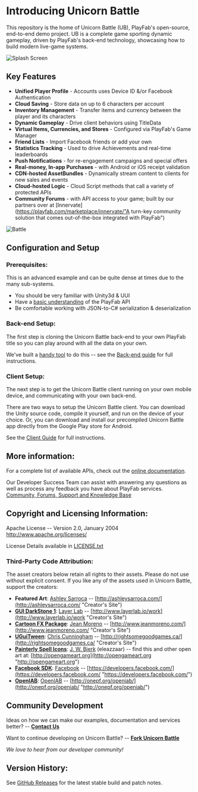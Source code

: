 # Introducing Unicorn Battle
This repository is the home of Unicorn Battle (UB), PlayFab's open-source, end-to-end demo project. UB is a complete game sporting dynamic gameplay, driven by PlayFab's back-end technology, showcasing how to build modern live-game systems. 

![Splash Screen](https://github.com/PlayFab/UnicornBattle/wiki/Assets/Images/SplashScreen_01.png "Splash Screen")

## Key Features
  * **Unified Player Profile** - Accounts uses Device ID &/or Facebook Authentication
  * **Cloud Saving** - Store data on up to 6 characters per account
  * **Inventory Management** - Transfer items and currency between the player and its characters
  * **Dynamic Gameplay** - Drive client behaviors using TitleData
  * **Virtual Items, Currencies, and Stores** - Configured via PlayFab's Game Manager
  * **Friend Lists** - Import Facebook friends or add your own
  * **Statistics Tracking** - Used to drive Achievements and real-time leaderboards
  * **Push Notifications** - for re-engagement campaigns and special offers
  * **Real-money, In-app Purchases** - with Android or iOS receipt validation
  * **CDN-hosted AssetBundles** - Dynamically stream content to clients for new sales and events
  * **Cloud-hosted Logic** - Cloud Script methods that call a variety of  protected APIs
  * **Community Forums** - with API access to your game; built by our partners over at [Innervate](https://playfab.com/marketplace/innervate/"A turn-key community solution that comes out-of-the-box integrated with PlayFab")

![Battle](https://github.com/PlayFab/UnicornBattle/wiki/Assets/Images/Battle2.png "Battle")

## Configuration and Setup
### Prerequisites:
This is an advanced example and can be quite dense at times due to the many sub-systems. 

- You should be very familiar with Unity3d & UUI 
- Have a [basic understanding](https://api.playfab.com/) of the PlayFab API
- Be comfortable working with JSON-to-C# serialization & deserialization

### Back-end Setup:
The first step is cloning the Unicorn Battle back-end to your own PlayFab title so you can play around with all the data on your own.

We've built a [handy tool](https://github.com/PlayFab/UnicornBattle/tree/master/UB_Uploader "https://github.com/PlayFab/UnicornBattle/tree/master/UB_Uploader") to do this -- see the [Back-end guide](https://github.com/PlayFab/UnicornBattle/wiki/1-Unicorn-Battle-Backend-Guide) for full instructions.

### Client Setup:
The next step is to get the Unicorn Battle client running on your own mobile device, and communicating with your own back-end.

There are two ways to setup the Unicorn Battle client. You can download the Unity source code, compile it yourself, and run on the device of your choice. Or, you can download and install our precompiled Unicorn Battle app directly from the Google Play store for Android.

See the [Client Guide](https://github.com/PlayFab/UnicornBattle/wiki/2-Unicorn-Battle-Client-Guide) for full instructions.

## More information:
For a complete list of available APIs, check out the [online documentation](http://api.playfab.com/).

Our Developer Success Team can assist with answering any questions as well as process any feedback you have about PlayFab services.
[Community, Forums, Support and Knowledge Base](https://support.playfab.com/support/home)

## Copyright and Licensing Information:

  Apache License -- 
  Version 2.0, January 2004
  http://www.apache.org/licenses/

  License Details available in [LICENSE.txt](https://github.com/PlayFab/UnicornBattle/blob/master/LICENSE "Apache 2.0 License")

### Third-Party Code Attribution:
The asset creators below retain all rights to their assets. Please do not use without explicit consent. If you like any of the assets used in Unicorn Battle, support the creators:

- **Featured Art**: [Ashley Sarroca](mailto:sarroca.a@gmail.com "Creator's Email") -- [http://ashleysarroca.com/](http://ashleysarroca.com/ "Creator's Site")
- **[GUI DarkStone 1](https://www.assetstore.unity3d.com/en/#!/content/18225 "https://www.assetstore.unity3d.com/en/#!/content/18225")**: [Layer Lab](http://www.layerlab.io/talk/ "Creator's Contact") -- [http://www.layerlab.io/work](http://www.layerlab.io/work "Creator's Site")
- [**Cartoon FX Package**](https://www.assetstore.unity3d.com/en/#!/content/4010 "https://www.assetstore.unity3d.com/en/#!/content/4010"): 
[Jean Moreno](http://www.jeanmoreno.com/contact.html "Creator's Contact") -- [http://www.jeanmoreno.com/](http://www.jeanmoreno.com/ "Creator's Site")
- [**UGuiTween**](https://www.assetstore.unity3d.com/en/#!/content/26547 "https://www.assetstore.unity3d.com/en/#!/content/26547"): [Chris Cunningham](http://rightsomegoodgames.ca/contact.html "Creator's Contact") -- [http://rightsomegoodgames.ca/](http://rightsomegoodgames.ca/ "Creator's Site")
- **[Painterly Spell Icons](http://opengameart.org/content/painterly-spell-icons-part-1 "http://opengameart.org/content/painterly-spell-icons-part-1")**: [J. W. Bjerk](mailto:me@jwbjerk.com "Crator's Contact") (eleazzaar) -- find this and other open art at: [http://opengameart.org](http://opengameart.org "http://opengameart.org")
- **[Facebook SDK](https://developers.facebook.com/docs/unity/ "https://developers.facebook.com/docs/unity/")**: [Facebook](https://developers.facebook.com/ "Crator's Contact") -- [https://developers.facebook.com/](https://developers.facebook.com/ "https://developers.facebook.com/")
- **[OpenIAB](https://github.com/onepf/OpenIAB "https://github.com/onepf/OpenIAB")**: [OpenIAB](http://onepf.org/openiab/ "Crator's Contact") -- [http://onepf.org/openiab/](http://onepf.org/openiab/ "http://onepf.org/openiab/")

## Community Development
Ideas on how we can make our examples, documentation and services better? -- **[Contact Us](mailto:devrel@playfab.com "PlayFab")** 
  
Want to continue developing on Unicorn Battle? -- **[Fork Unicorn Battle](https://github.com/PlayFab/UnicornBattle#fork-destination-box "https://github.com/PlayFab/UnicornBattle#fork-destination-box")**

*We love to hear from our developer community!*

## Version History:
See [GitHub Releases](https://github.com/PlayFab/UnicornBattle/releases "GitHub Versions") for the latest stable build and patch notes.
